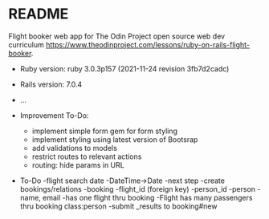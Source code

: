 # README

Flight booker web app for The Odin Project open source web dev curriculum https://www.theodinproject.com/lessons/ruby-on-rails-flight-booker.

* Ruby version: ruby 3.0.3p157 (2021-11-24 revision 3fb7d2cadc)

* Rails version: 7.0.4

* ...

* Improvement To-Do:
  - implement simple form gem for form styling
  - implement styling using latest version of Bootsrap
  - add validations to models
  - restrict routes to relevant actions
  - routing: hide params in URL

* To-Do
  -flight search date
    -DateTime->Date
  -next step
    -create bookings/relations
      -booking
        -flight_id (foreign key)
        -person_id
      -person
        -name, email
        -has one flight thru booking
        -Flight has many passengers thru booking class:person
    -submit _results to booking#new